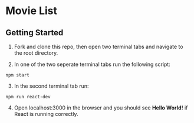 
# Movie List

## Getting Started

1. Fork and clone this repo, then open two terminal tabs and navigate to the root directory.

2. In one of the two seperate terminal tabs run the following script:
  ```
  npm start
  ```

3. In the second terminal tab run:
  ```
  npm run react-dev
  ```

4. Open localhost:3000 in the browser and you should see **Hello World!** if React is running correctly.

